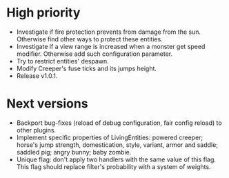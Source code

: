 # High priority
- Investigate if fire protection prevents from damage from the sun.
Otherwise find other ways to protect these entities.
- Investigate if a view range is increased when a monster get speed
modifier. Otherwise add such configuration parameter.
- Try to restrict entities' despawn.
- Modify Creeper's fuse ticks and its jumps height.
- Release v1.0.1.

# Next versions
- Backport bug-fixes (reload of debug configuration, fair config
reload) to other plugins.
- Implement specific properties of LivingEntities: powered creeper;
horse's jump strength, domestication, style, variant, armor and saddle;
saddled pig; angry bunny; baby zombie.
- Unique flag: don't apply two handlers with the same value of this
flag. This flag should replace filter's probability with a system of
 weights.